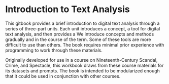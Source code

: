 # Introduction to Text Analysis

This gitbook provides a brief introduction to digital text analysis through a series of three-part units. Each unit introduces a concept, a tool for digital text analysis, and then provides a  We introduce concepts and methods gradually and in the course of the term. Some of these tools are more difficult to use than others. The book requires minimal prior experience with programming to work through these materials. 

Originally developed for use in a course on Nineteenth-Century Scandal, Crime, and Spectacle, this workbook draws from these course materials for its datasets and prompts. The book is intended to be modularized enough that it could be used in conjunction with other courses. 